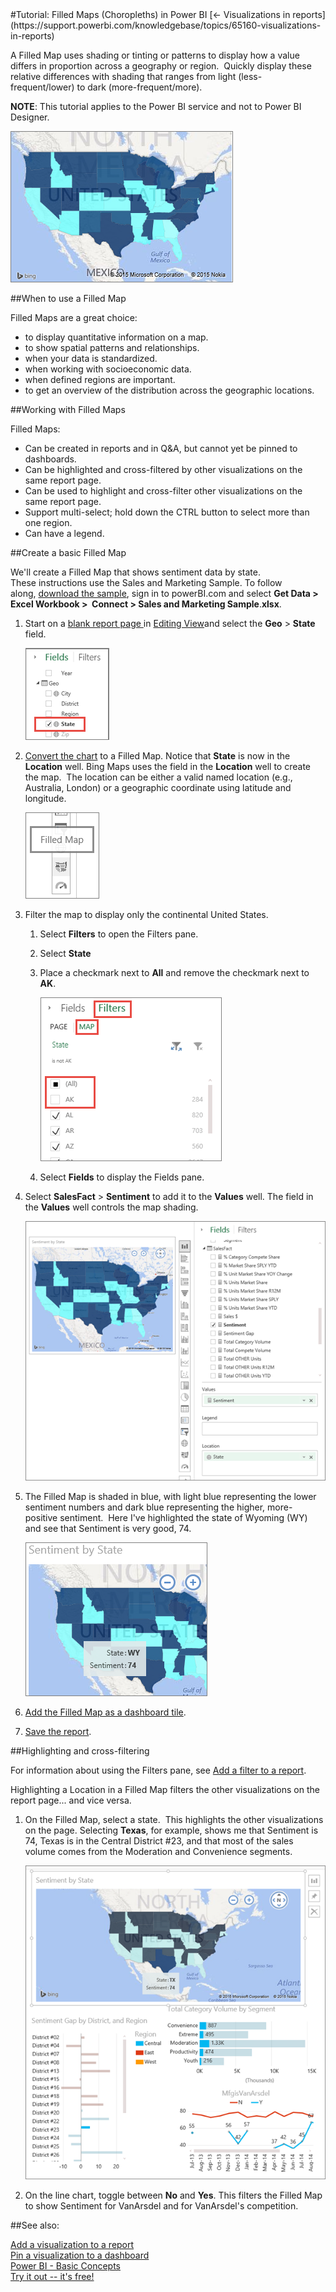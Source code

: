 <properties pageTitle="Tutorial: Filled Maps (Choropleths) in Power BI" description="Tutorial: Filled Maps (Choropleths) in Power BI" services="powerbi" documentationCenter="" authors="v-anpasi" manager="mblythe" editor=""/>
<tags ms.service="powerbi" ms.devlang="NA" ms.topic="article" ms.tgt_pltfrm="NA" ms.workload="powerbi" ms.date="06/26/2015" ms.author="v-anpasi"/>
#Tutorial: Filled Maps (Choropleths) in Power BI
[← Visualizations in reports](https://support.powerbi.com/knowledgebase/topics/65160-visualizations-in-reports)

A Filled Map uses shading or tinting or patterns to display how a value differs in proportion across a geography or region.  Quickly display these relative differences with shading that ranges from light (less-frequent/lower) to dark (more-frequent/more).    

**NOTE**: This tutorial applies to the Power BI service and not to Power BI Designer. 

![](media/powerbi-service-tutorial-filled-maps-choropleths/filledMap.png)

##When to use a Filled Map

Filled Maps are a great choice:

-   to display quantitative information on a map.
-   to show spatial patterns and relationships.
-   when your data is standardized.
-   when working with socioeconomic data.
-   when defined regions are important.
-   to get an overview of the distribution across the geographic locations.

##Working with Filled Maps

Filled Maps:

-   Can be created in reports and in Q&A, but cannot yet be pinned to dashboards.
-   Can be highlighted and cross-filtered by other visualizations on the same report page.
-   Can be used to highlight and cross-filter other visualizations on the same report page.
-   Support multi-select; hold down the CTRL button to select more than one region.
-   Can have a legend.

##Create a basic Filled Map

We'll create a Filled Map that shows sentiment data by state.  
These instructions use the Sales and Marketing Sample. To follow along, [download the sample](http://support.powerbi.com/knowledgebase/articles/514904-download-samples), sign in to powerBI.com and select **Get Data \> Excel Workbook \>  Connect \> Sales and Marketing Sample**.**xlsx**.

1.  Start on a [blank report page ](http://support.powerbi.com/knowledgebase/articles/474804-add-a-page-to-a-power-bi-report)in [Editing View](http://support.powerbi.com/knowledgebase/articles/443094-edit-a-report)and select the **Geo** \> **State** field.  
    
    ![](media/powerbi-service-tutorial-filled-maps-choropleths/filledMapSelectState.png)
    
2.  [Convert the chart](http://support.powerbi.com/knowledgebase/articles/444663-change-the-type-of-visualization-in-a-report) to a Filled Map. Notice that **State** is now in the **Location** well. Bing Maps uses the field in the **Location** well to create the map.  The location can be either a valid named location (e.g., Australia, London) or a geographic coordinate using latitude and longitude.
    
	![](media/powerbi-service-tutorial-filled-maps-choropleths/filledMapSwitch.png)  
3.  Filter the map to display only the continental United States.
    1.  Select **Filters** to open the Filters pane.
    2.  Select **State**
    3.  Place a checkmark next to **All** and remove the checkmark next to **AK**.

		![](media/powerbi-service-tutorial-filled-maps-choropleths/filledMapFilter.png)

    4.  Select **Fields** to display the Fields pane.

4.  Select **SalesFact** \> **Sentiment** to add it to the **Values** well. The field in the **Values** well controls the map shading.

    ![](media/powerbi-service-tutorial-filled-maps-choropleths/filledMap_5.png)
    
5.  The Filled Map is shaded in blue, with light blue representing the lower sentiment numbers and dark blue representing the higher, more-positive sentiment.  Here I've highlighted the state of Wyoming (WY) and see that Sentiment is very good, 74.

    ![](media/powerbi-service-tutorial-filled-maps-choropleths/filledMapWY.png)

6.  [Add the Filled Map as a dashboard tile](http://support.powerbi.com/knowledgebase/articles/425669-tiles-in-power-bi). 
7.  [Save the report](http://support.powerbi.com/knowledgebase/articles/444112-save-a-report).

##Highlighting and cross-filtering

For information about using the Filters pane, see [Add a filter to a report](https://support.powerbi.com/knowledgebase/articles/464704-add-a-filter-to-a-report).

Highlighting a Location in a Filled Map filters the other visualizations on the report page... and vice versa.

1.  On the Filled Map, select a state.  This highlights the other visualizations on the page. Selecting **Texas**, for example, shows me that Sentiment is 74, Texas is in the Central District \#23, and that most of the sales volume comes from the Moderation and Convenience segments.

    ![](media/powerbi-service-tutorial-filled-maps-choropleths/FilledmapFiltered.png)
2.  On the line chart, toggle between **No** and **Yes**. This filters the Filled Map to show Sentiment for VanArsdel and for VanArsdel's competition.

##See also:

[Add a visualization to a report](https://powerbi.uservoice.com/knowledgebase/articles/441777)  
[Pin a visualization to a dashboard](http://support.powerbi.com/knowledgebase/articles/430323-pin-a-tile-to-a-dashboard-from-a-report)  
[Power BI - Basic Concepts](http://support.powerbi.com/knowledgebase/articles/487029-power-bi-preview-basic-concepts)  
[Try it out -- it's free!](https://powerbi.com/)